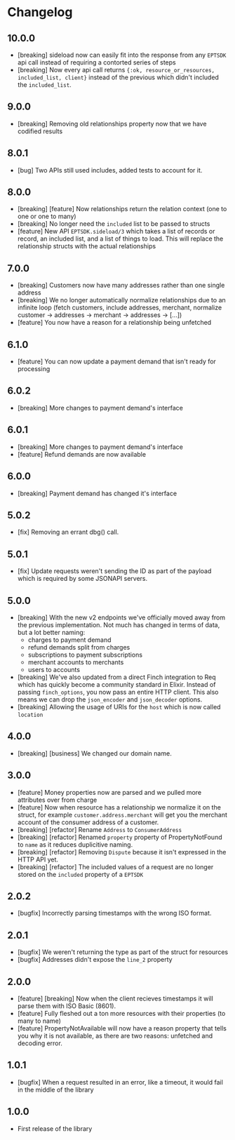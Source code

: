 # Changelog

## 10.0.0

- [breaking] sideload now can easily fit into the response from any `EPTSDK` api call instead of requiring a contorted series of steps
- [breaking] Now every api call returns `{:ok, resource_or_resources, included_list, client}` instead of the previous which didn't included the `included_list`.

## 9.0.0

- [breaking] Removing old relationships property now that we have codified results

## 8.0.1

- [bug] Two APIs still used includes, added tests to account for it.

## 8.0.0

- [breaking] [feature] Now relationships return the relation context (one to one or one to many)
- [breaking] No longer need the `included` list to be passed to structs
- [feature] New API `EPTSDK.sideload/3` which takes a list of records or record, an included list, and a list of things to load. This will replace the relationship structs with the actual relationships

## 7.0.0

- [breaking] Customers now have many addresses rather than one single address
- [breaking] We no longer automatically normalize relationships due to an infinite loop (fetch customers, include addresses, merchant, normalize customer -> addresses -> merchant -> addresses -> [...])
- [feature] You now have a reason for a relationship being unfetched

## 6.1.0

- [feature] You can now update a payment demand that isn't ready for processing

## 6.0.2

- [breaking] More changes to payment demand's interface

## 6.0.1

- [breaking] More changes to payment demand's interface
- [feature] Refund demands are now available

## 6.0.0

- [breaking] Payment demand has changed it's interface

## 5.0.2

- [fix] Removing an errant dbg() call.

## 5.0.1

- [fix] Update requests weren't sending the ID as part of the payload which is required by some JSONAPI servers.

## 5.0.0

- [breaking] With the new v2 endpoints we've officially moved away from the previous implementation. Not much has changed in terms of data, but a lot better naming:
  - charges to payment demand
  - refund demands split from charges
  - subscriptions to payment subscriptions
  - merchant accounts to merchants
  - users to accounts
- [breaking] We've also updated from a direct Finch integration to Req which has quickly become a community standard in Elixir. Instead of passing `finch_options`, you now pass an entire HTTP client. This also means we can drop the `json_encoder` and `json_decoder` options.
- [breaking] Allowing the usage of URIs for the `host` which is now called `location`

## 4.0.0

- [breaking] [business] We changed our domain name.

## 3.0.0

- [feature] Money properties now are parsed and we pulled more attributes over from charge
- [feature] Now when resource has a relationship we normalize it on the struct, for example `customer.address.merchant` will get you the merchant account of the consumer address of a customer.
- [breaking] [refactor] Rename `Address` to `ConsumerAddress`
- [breaking] [refactor] Renamed `property` property of PropertyNotFound to `name` as it reduces duplicitive naming.
- [breaking] [refactor] Removing `Dispute` because it isn't expressed in the HTTP API yet.
- [breaking] [refactor] The included values of a request are no longer stored on the `included` property of a `EPTSDK`

## 2.0.2

- [bugfix] Incorrectly parsing timestamps with the wrong ISO format.

## 2.0.1

- [bugfix] We weren't returning the type as part of the struct for resources
- [bugfix] Addresses didn't expose the `line_2` property

## 2.0.0

- [feature] [breaking] Now when the client recieves timestamps it will parse them with ISO Basic (8601).
- [feature] Fully fleshed out a ton more resources with their properties (to many to name)
- [feature] PropertyNotAvailable will now have a reason property that tells you why it is not available, as there are two reasons: unfetched and decoding error.

## 1.0.1

- [bugfix] When a request resulted in an error, like a timeout, it would fail in the middle of the library

## 1.0.0

- First release of the library
